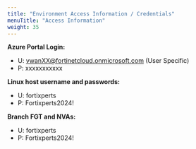 ```yaml
---
title: "Environment Access Information / Credentials"
menuTitle: "Access Information"
weight: 35
---
```


**Azure Portal Login:**

- U:  <vwanXX@fortinetcloud.onmicrosoft.com>  (User Specific)
- P:  xxxxxxxxxxx

**Linux host username and passwords:**

- U:  fortixperts
- P:  Fortixperts2024!

**Branch FGT and NVAs:**

- U:  fortixperts
- P:  Fortixperts2024!
